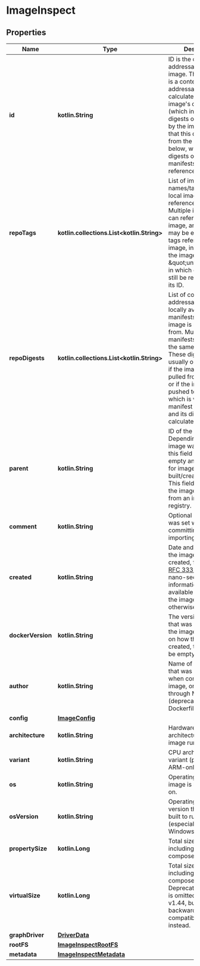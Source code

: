 # ImageInspect

## Properties

| Name              | Type                                                | Description                                                                                                                                                                                                                                                                                                                                                        | Notes      |
|-------------------|-----------------------------------------------------|--------------------------------------------------------------------------------------------------------------------------------------------------------------------------------------------------------------------------------------------------------------------------------------------------------------------------------------------------------------------|------------|
| **id**            | **kotlin.String**                                   | ID is the content-addressable ID of an image.  This identifier is a content-addressable digest calculated from the image&#39;s configuration (which includes the digests of layers used by the image).  Note that this digest differs from the &#x60;RepoDigests&#x60; below, which holds digests of image manifests that reference the image.                     | [optional] |
| **repoTags**      | **kotlin.collections.List&lt;kotlin.String&gt;**    | List of image names/tags in the local image cache that reference this image.  Multiple image tags can refer to the same image, and this list may be empty if no tags reference the image, in which case the image is \&quot;untagged\&quot;, in which case it can still be referenced by its ID.                                                                   | [optional] |
| **repoDigests**   | **kotlin.collections.List&lt;kotlin.String&gt;**    | List of content-addressable digests of locally available image manifests that the image is referenced from. Multiple manifests can refer to the same image.  These digests are usually only available if the image was either pulled from a registry, or if the image was pushed to a registry, which is when the manifest is generated and its digest calculated. | [optional] |
| **parent**        | **kotlin.String**                                   | ID of the parent image.  Depending on how the image was created, this field may be empty and is only set for images that were built/created locally. This field is empty if the image was pulled from an image registry.                                                                                                                                           | [optional] |
| **comment**       | **kotlin.String**                                   | Optional message that was set when committing or importing the image.                                                                                                                                                                                                                                                                                              | [optional] |
| **created**       | **kotlin.String**                                   | Date and time at which the image was created, formatted in [RFC 3339](https://www.ietf.org/rfc/rfc3339.txt) format with nano-seconds.  This information is only available if present in the image, and omitted otherwise.                                                                                                                                          | [optional] |
| **dockerVersion** | **kotlin.String**                                   | The version of Docker that was used to build the image.  Depending on how the image was created, this field may be empty.                                                                                                                                                                                                                                          | [optional] |
| **author**        | **kotlin.String**                                   | Name of the author that was specified when committing the image, or as specified through MAINTAINER (deprecated) in the Dockerfile.                                                                                                                                                                                                                                | [optional] |
| **config**        | [**ImageConfig**](ImageConfig.md)                   |                                                                                                                                                                                                                                                                                                                                                                    | [optional] |
| **architecture**  | **kotlin.String**                                   | Hardware CPU architecture that the image runs on.                                                                                                                                                                                                                                                                                                                  | [optional] |
| **variant**       | **kotlin.String**                                   | CPU architecture variant (presently ARM-only).                                                                                                                                                                                                                                                                                                                     | [optional] |
| **os**            | **kotlin.String**                                   | Operating System the image is built to run on.                                                                                                                                                                                                                                                                                                                     | [optional] |
| **osVersion**     | **kotlin.String**                                   | Operating System version the image is built to run on (especially for Windows).                                                                                                                                                                                                                                                                                    | [optional] |
| **propertySize**  | **kotlin.Long**                                     | Total size of the image including all layers it is composed of.                                                                                                                                                                                                                                                                                                    | [optional] |
| **virtualSize**   | **kotlin.Long**                                     | Total size of the image including all layers it is composed of.  Deprecated: this field is omitted in API v1.44, but kept for backward compatibility. Use Size instead.                                                                                                                                                                                            | [optional] |
| **graphDriver**   | [**DriverData**](DriverData.md)                     |                                                                                                                                                                                                                                                                                                                                                                    | [optional] |
| **rootFS**        | [**ImageInspectRootFS**](ImageInspectRootFS.md)     |                                                                                                                                                                                                                                                                                                                                                                    | [optional] |
| **metadata**      | [**ImageInspectMetadata**](ImageInspectMetadata.md) |                                                                                                                                                                                                                                                                                                                                                                    | [optional] |



